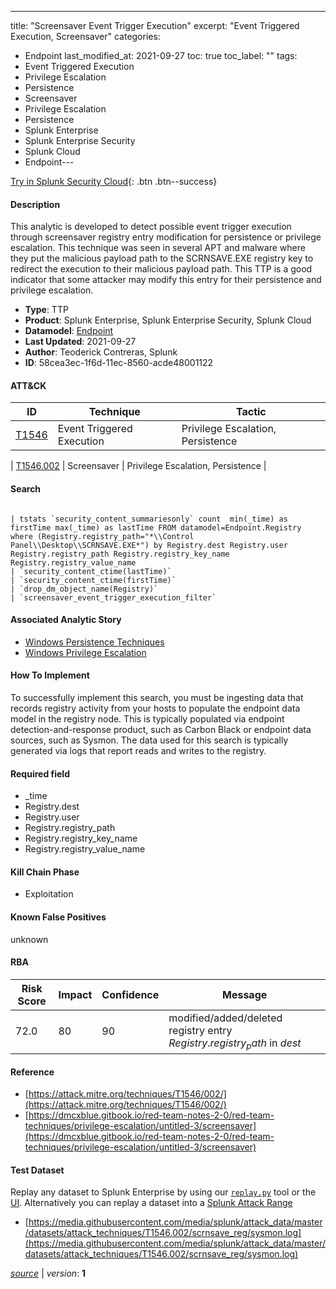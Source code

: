 ---
title: "Screensaver Event Trigger Execution"
excerpt: "Event Triggered Execution, Screensaver"
categories:
  - Endpoint
last_modified_at: 2021-09-27
toc: true
toc_label: ""
tags:
  - Event Triggered Execution
  - Privilege Escalation
  - Persistence
  - Screensaver
  - Privilege Escalation
  - Persistence
  - Splunk Enterprise
  - Splunk Enterprise Security
  - Splunk Cloud
  - Endpoint---



[Try in Splunk Security Cloud](https://www.splunk.com/en_us/cyber-security.html){: .btn .btn--success}

#### Description

This analytic is developed to detect possible event trigger execution through screensaver registry entry modification for persistence or privilege escalation. This technique was seen in several APT and malware where they put the malicious payload path to the SCRNSAVE.EXE registry key to redirect the execution to their malicious payload path. This TTP is a good indicator that some attacker may modify this entry for their persistence and privilege escalation.

- **Type**: TTP
- **Product**: Splunk Enterprise, Splunk Enterprise Security, Splunk Cloud
- **Datamodel**: [Endpoint](https://docs.splunk.com/Documentation/CIM/latest/User/Endpoint)
- **Last Updated**: 2021-09-27
- **Author**: Teoderick Contreras, Splunk
- **ID**: 58cea3ec-1f6d-11ec-8560-acde48001122


#### ATT&CK

| ID          | Technique   | Tactic         |
| ----------- | ----------- |--------------- |
| [T1546](https://attack.mitre.org/techniques/T1546/) | Event Triggered Execution | Privilege Escalation, Persistence |



| [T1546.002](https://attack.mitre.org/techniques/T1546/002/) | Screensaver | Privilege Escalation, Persistence |





#### Search

```

| tstats `security_content_summariesonly` count  min(_time) as firstTime max(_time) as lastTime FROM datamodel=Endpoint.Registry where (Registry.registry_path="*\\Control Panel\\Desktop\\SCRNSAVE.EXE*") by Registry.dest Registry.user Registry.registry_path Registry.registry_key_name Registry.registry_value_name 
| `security_content_ctime(lastTime)` 
| `security_content_ctime(firstTime)` 
| `drop_dm_object_name(Registry)` 
| `screensaver_event_trigger_execution_filter`
```

#### Associated Analytic Story
* [Windows Persistence Techniques](/stories/windows_persistence_techniques)
* [Windows Privilege Escalation](/stories/windows_privilege_escalation)


#### How To Implement
To successfully implement this search, you must be ingesting data that records registry activity from your hosts to populate the endpoint data model in the registry node. This is typically populated via endpoint detection-and-response product, such as Carbon Black or endpoint data sources, such as Sysmon. The data used for this search is typically generated via logs that report reads and writes to the registry.

#### Required field
* _time
* Registry.dest
* Registry.user
* Registry.registry_path
* Registry.registry_key_name
* Registry.registry_value_name


#### Kill Chain Phase
* Exploitation


#### Known False Positives
unknown


#### RBA

| Risk Score  | Impact      | Confidence   | Message      |
| ----------- | ----------- |--------------|--------------|
| 72.0 | 80 | 90 | modified/added/deleted registry entry $Registry.registry_path$ in $dest$ |




#### Reference

* [https://attack.mitre.org/techniques/T1546/002/](https://attack.mitre.org/techniques/T1546/002/)
* [https://dmcxblue.gitbook.io/red-team-notes-2-0/red-team-techniques/privilege-escalation/untitled-3/screensaver](https://dmcxblue.gitbook.io/red-team-notes-2-0/red-team-techniques/privilege-escalation/untitled-3/screensaver)



#### Test Dataset
Replay any dataset to Splunk Enterprise by using our [`replay.py`](https://github.com/splunk/attack_data#using-replaypy) tool or the [UI](https://github.com/splunk/attack_data#using-ui).
Alternatively you can replay a dataset into a [Splunk Attack Range](https://github.com/splunk/attack_range#replay-dumps-into-attack-range-splunk-server)

* [https://media.githubusercontent.com/media/splunk/attack_data/master/datasets/attack_techniques/T1546.002/scrnsave_reg/sysmon.log](https://media.githubusercontent.com/media/splunk/attack_data/master/datasets/attack_techniques/T1546.002/scrnsave_reg/sysmon.log)


[*source*](https://github.com/splunk/security_content/tree/develop/detections/endpoint/screensaver_event_trigger_execution.yml) \| *version*: **1**